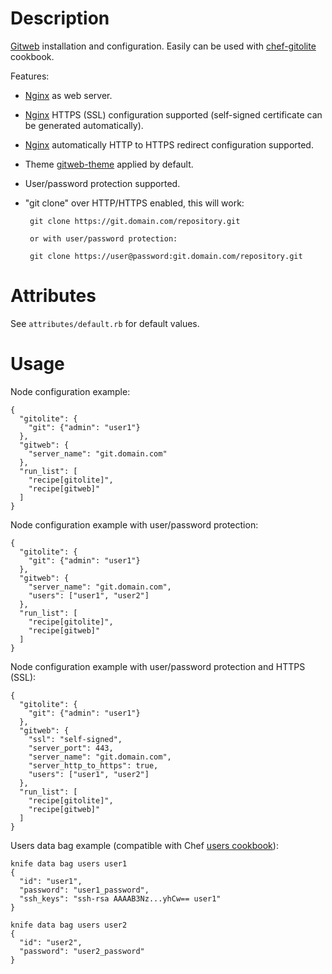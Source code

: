 Description
===========

[Gitweb](https://git.wiki.kernel.org/index.php/Gitweb) installation and configuration.
Easily can be used with [chef-gitolite](https://github.com/nickola/chef-gitolite) cookbook.

Features:

 - [Nginx](http://www.nginx.org) as web server.

 - [Nginx](http://www.nginx.org) HTTPS (SSL) configuration supported (self-signed certificate can be generated automatically).

 - [Nginx](http://www.nginx.org) automatically HTTP to HTTPS redirect configuration supported.

 - Theme [gitweb-theme](https://github.com/kogakure/gitweb-theme) applied by default.

 - User/password protection supported.

 - "git clone" over HTTP/HTTPS enabled, this will work:

        git clone https://git.domain.com/repository.git

        or with user/password protection:

        git clone https://user@password:git.domain.com/repository.git

Attributes
==========

See `attributes/default.rb` for default values.

Usage
=====

Node configuration example:

    {
      "gitolite": {
        "git": {"admin": "user1"}
      },
      "gitweb": {
        "server_name": "git.domain.com"
      },
      "run_list": [
        "recipe[gitolite]",
        "recipe[gitweb]"
      ]
    }

Node configuration example with user/password protection:

    {
      "gitolite": {
        "git": {"admin": "user1"}
      },
      "gitweb": {
        "server_name": "git.domain.com",
        "users": ["user1", "user2"]
      },
      "run_list": [
        "recipe[gitolite]",
        "recipe[gitweb]"
      ]
    }

Node configuration example with user/password protection and HTTPS (SSL):

    {
      "gitolite": {
        "git": {"admin": "user1"}
      },
      "gitweb": {
        "ssl": "self-signed",
        "server_port": 443,
        "server_name": "git.domain.com",
        "server_http_to_https": true,
        "users": ["user1", "user2"]
      },
      "run_list": [
        "recipe[gitolite]",
        "recipe[gitweb]"
      ]
    }

Users data bag example (compatible with Chef [users cookbook](https://github.com/opscode-cookbooks/users)):

    knife data bag users user1
    {
      "id": "user1",
      "password": "user1_password",
      "ssh_keys": "ssh-rsa AAAAB3Nz...yhCw== user1"
    }

    knife data bag users user2
    {
      "id": "user2",
      "password": "user2_password"
    }
